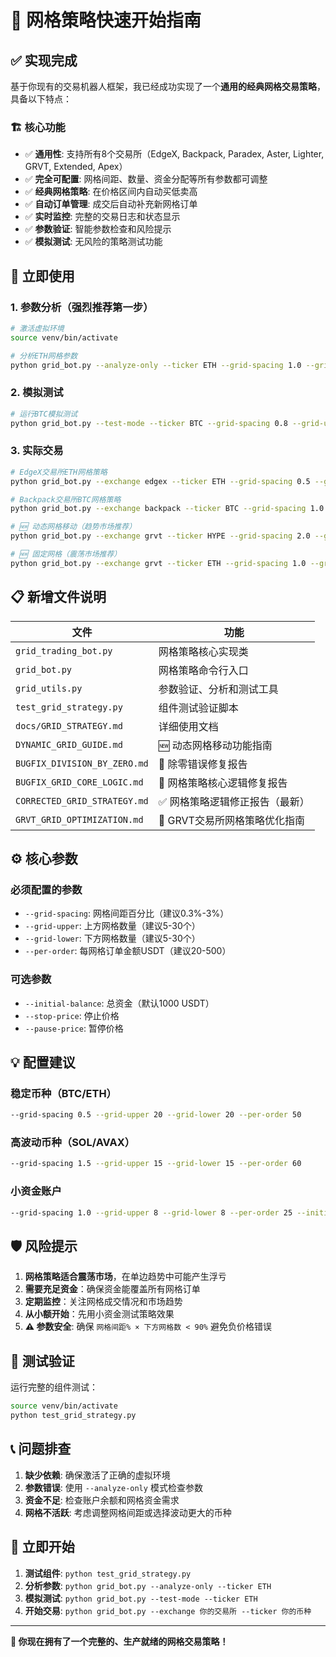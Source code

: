 # 🎯 网格策略快速开始指南

## ✅ 实现完成

基于你现有的交易机器人框架，我已经成功实现了一个**通用的经典网格交易策略**，具备以下特点：

### 🏗️ 核心功能
- ✅ **通用性**: 支持所有8个交易所（EdgeX, Backpack, Paradex, Aster, Lighter, GRVT, Extended, Apex）
- ✅ **完全可配置**: 网格间距、数量、资金分配等所有参数都可调整
- ✅ **经典网格策略**: 在价格区间内自动买低卖高
- ✅ **自动订单管理**: 成交后自动补充新网格订单
- ✅ **实时监控**: 完整的交易日志和状态显示
- ✅ **参数验证**: 智能参数检查和风险提示
- ✅ **模拟测试**: 无风险的策略测试功能

## 🚀 立即使用

### 1. 参数分析（强烈推荐第一步）
```bash
# 激活虚拟环境
source venv/bin/activate

# 分析ETH网格参数
python grid_bot.py --analyze-only --ticker ETH --grid-spacing 1.0 --grid-upper 10 --grid-lower 10 --per-order 50
```

### 2. 模拟测试
```bash
# 运行BTC模拟测试
python grid_bot.py --test-mode --ticker BTC --grid-spacing 0.8 --grid-upper 8 --grid-lower 8 --per-order 75
```

### 3. 实际交易
```bash
# EdgeX交易所ETH网格策略
python grid_bot.py --exchange edgex --ticker ETH --grid-spacing 0.5 --grid-upper 15 --grid-lower 15 --per-order 50

# Backpack交易所BTC网格策略
python grid_bot.py --exchange backpack --ticker BTC --grid-spacing 1.0 --grid-upper 12 --grid-lower 12 --per-order 80

# 🆕 动态网格移动（趋势市场推荐）
python grid_bot.py --exchange grvt --ticker HYPE --grid-spacing 2.0 --grid-upper 10 --grid-lower 10 --per-order 70

# 🆕 固定网格（震荡市场推荐）  
python grid_bot.py --exchange grvt --ticker ETH --grid-spacing 1.0 --grid-upper 15 --grid-lower 15 --per-order 50 --disable-dynamic
```

## 📋 新增文件说明

| 文件 | 功能 |
|------|------|
| `grid_trading_bot.py` | 网格策略核心实现类 |
| `grid_bot.py` | 网格策略命令行入口 |
| `grid_utils.py` | 参数验证、分析和测试工具 |
| `test_grid_strategy.py` | 组件测试验证脚本 |
| `docs/GRID_STRATEGY.md` | 详细使用文档 |
| `DYNAMIC_GRID_GUIDE.md` | 🆕 动态网格移动功能指南 |
| `BUGFIX_DIVISION_BY_ZERO.md` | 🔧 除零错误修复报告 |
| `BUGFIX_GRID_CORE_LOGIC.md` | 🔧 网格策略核心逻辑修复报告 |
| `CORRECTED_GRID_STRATEGY.md` | ✅ 网格策略逻辑修正报告（最新）|
| `GRVT_GRID_OPTIMIZATION.md` | 🎯 GRVT交易所网格策略优化指南 |

## ⚙️ 核心参数

### 必须配置的参数
- `--grid-spacing`: 网格间距百分比（建议0.3%-3%）
- `--grid-upper`: 上方网格数量（建议5-30个）
- `--grid-lower`: 下方网格数量（建议5-30个）
- `--per-order`: 每网格订单金额USDT（建议20-500）

### 可选参数
- `--initial-balance`: 总资金（默认1000 USDT）
- `--stop-price`: 停止价格
- `--pause-price`: 暂停价格

## 💡 配置建议

### 稳定币种（BTC/ETH）
```bash
--grid-spacing 0.5 --grid-upper 20 --grid-lower 20 --per-order 50
```

### 高波动币种（SOL/AVAX）
```bash
--grid-spacing 1.5 --grid-upper 15 --grid-lower 15 --per-order 60
```

### 小资金账户
```bash
--grid-spacing 1.0 --grid-upper 8 --grid-lower 8 --per-order 25 --initial-balance 500
```

## 🛡️ 风险提示

1. **网格策略适合震荡市场**，在单边趋势中可能产生浮亏
2. **需要充足资金**：确保资金能覆盖所有网格订单
3. **定期监控**：关注网格成交情况和市场趋势
4. **从小额开始**：先用小资金测试策略效果
5. **⚠️ 参数安全**: 确保 `网格间距% × 下方网格数 < 90%` 避免负价格错误

## 🧪 测试验证

运行完整的组件测试：
```bash
source venv/bin/activate
python test_grid_strategy.py
```

## 📞 问题排查

1. **缺少依赖**: 确保激活了正确的虚拟环境
2. **参数错误**: 使用 `--analyze-only` 模式检查参数
3. **资金不足**: 检查账户余额和网格资金需求
4. **网格不活跃**: 考虑调整网格间距或选择波动更大的币种

## 🎉 立即开始

1. **测试组件**: `python test_grid_strategy.py`
2. **分析参数**: `python grid_bot.py --analyze-only --ticker ETH`  
3. **模拟测试**: `python grid_bot.py --test-mode --ticker ETH`
4. **开始交易**: `python grid_bot.py --exchange 你的交易所 --ticker 你的币种`

---

**🎯 你现在拥有了一个完整的、生产就绪的网格交易策略！**
